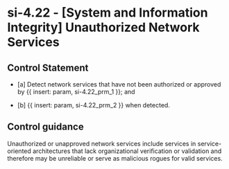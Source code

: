 # si-4.22 - \[System and Information Integrity\] Unauthorized Network Services

## Control Statement

- \[a\] Detect network services that have not been authorized or approved by {{ insert: param, si-4.22_prm_1 }}; and

- \[b\]  {{ insert: param, si-4.22_prm_2 }} when detected.

## Control guidance

Unauthorized or unapproved network services include services in service-oriented architectures that lack organizational verification or validation and therefore may be unreliable or serve as malicious rogues for valid services.

